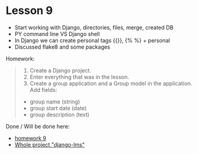 # Lesson 9
 
- Start working with Django, directories, files, merge, created DB
- PY command line VS Django shell
- In Django we can create personal tags {{}}, {% %} + personal
- Discussed flake8 and some packages

Homework:
> 1. Create a Django project.
> 2. Enter everything that was in the lesson.
> 3. Create a group application and a Group model in the application. Add fields:
>   - group name (string)
>   - group start date (date)
>   - group description (text)

Done / Will be done here:
- [homework 9](https://github.com/0xDyno/django-lms/commit/96a021dfe4214cb3201097c47ed816387cc48f5d)
- [Whole project "django-lms"](https://github.com/0xDyno/django-lms)